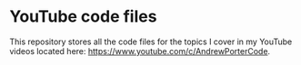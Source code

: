 # YouTube code files

This repository stores all the code files for the topics I cover in my YouTube videos located here: https://www.youtube.com/c/AndrewPorterCode.
